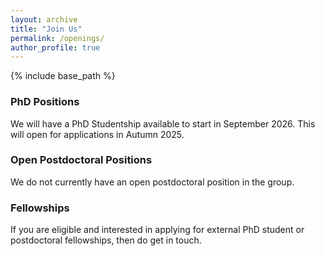 ```yaml
---
layout: archive
title: "Join Us"
permalink: /openings/
author_profile: true
---
```


{% include base_path %}

### PhD Positions

We will have a PhD Studentship available to start in September 2026. This will open for applications in Autumn 2025. 

### Open Postdoctoral Positions

We do not currently have an open postdoctoral position in the group. 


### Fellowships

If you are eligible and interested in applying for external PhD student or postdoctoral fellowships, then do get in touch. 
